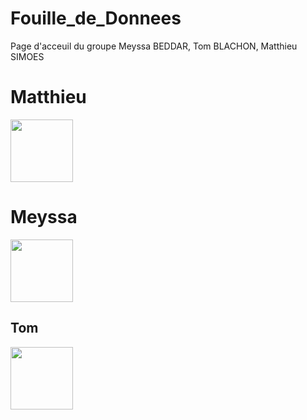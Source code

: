 # Fouille_de_Donnees
Page d'acceuil du groupe Meyssa BEDDAR, Tom BLACHON, Matthieu SIMOES

# Matthieu
<img src="https://user-images.githubusercontent.com/72613969/108885171-c1034e00-7607-11eb-9a6b-004995e0a799.jpg" width="100" height="100">

# Meyssa
<img src="https://user-images.githubusercontent.com/72613969/108885128-b47ef580-7607-11eb-9342-6c32a4a504f2.jpg" width="100" height="100">

## Tom
<img src="https://user-images.githubusercontent.com/72613969/108885222-d5474b00-7607-11eb-9b74-22c7e3ebdcef.jpg" width="100" height="100">
